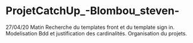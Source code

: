# ProjetCatchUp_-Blombou_steven-

27/04/20 Matin
Recherche du templates front et du template sign in.
Modelisation Bdd et justification des cardinalités.
Organisation du projets.
